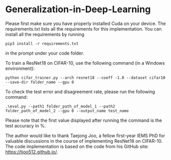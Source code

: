 # Generalization-in-Deep-Learning
Please first make sure you have properly installed Cuda on your device. The requirements.txt lists
all the requirements for this implementation. You can install all the requirements by running
```
pip3 install -r requirements.txt
```
in the prompt under your code folder.

To train a ResNet18 on CIFAR-10, use the following command (in a Windows environment):

```
python cifar_trainer.py --arch resnet18 --coeff -1.0 --dataset cifar10 --save-dir folder_name --gpu 0
```

To check the test error and disagreement rate, please run the following command:
```
.\eval.py --path1 folder_path_of_model_1 --path2 folder_path_of_model_2 --gpu 0 --output_name test_name
```

Please note that the first value displayed after running the command is the test accuracy in %.

The author would like to thank Taejong Joo, a fellow first-year IEMS PhD for valuable discussions
in the course of implementing ResNet18 on CIFAR-10. The code implementation is based on the code from his
GitHub site: https://tjoo512.github.io/.
